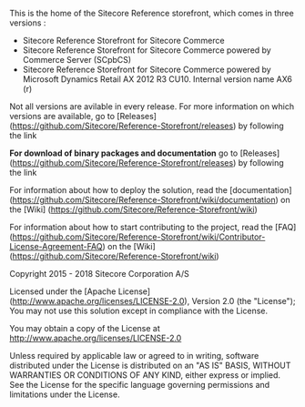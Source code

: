 This is the home of the Sitecore Reference storefront, which comes in three versions :
- Sitecore Reference Storefront for Sitecore Commerce
- Sitecore Reference Storefront for Sitecore Commerce powered by Commerce Server (SCpbCS)
- Sitecore Reference Storefront for Sitecore Commerce powered by Microsoft Dynamics Retail AX 2012 R3 CU10. Internal version name AX6 (r)

Not all versions are avilable in every release. For more information on which versions are available, go to [Releases] (https://github.com/Sitecore/Reference-Storefront/releases) by following the link

**For download of binary packages and documentation** go to [Releases] (https://github.com/Sitecore/Reference-Storefront/releases) by following the link

For information about how to deploy the solution, read the [documentation] (https://github.com/Sitecore/Reference-Storefront/wiki/documentation) on the [Wiki] (https://github.com/Sitecore/Reference-Storefront/wiki)  

For information about how to start contributing to the project, read the [FAQ] (https://github.com/Sitecore/Reference-Storefront/wiki/Contributor-License-Agreement-FAQ) on the [Wiki] (https://github.com/Sitecore/Reference-Storefront/wiki) 


Copyright 2015 - 2018 Sitecore Corporation A/S

Licensed under the [Apache License] (http://www.apache.org/licenses/LICENSE-2.0), Version 2.0 (the "License");
You may not use this solution except in compliance with the License.

You may obtain a copy of the License at http://www.apache.org/licenses/LICENSE-2.0

Unless required by applicable law or agreed to in writing, software distributed under the License is distributed on an "AS IS" BASIS, WITHOUT WARRANTIES OR CONDITIONS OF ANY KIND, either express or implied.
See the License for the specific language governing permissions and limitations under the License.


